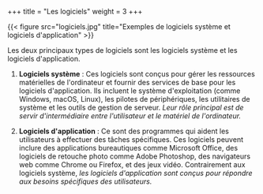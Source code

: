 +++
title = "Les logiciels"
weight = 3
+++

{{< figure src="logiciels.jpg" title="Exemples de logiciels système et logiciels d'application" >}}

Les deux principaux types de logiciels sont les logiciels système et les logiciels d'application.

1. **Logiciels système** : Ces logiciels sont conçus pour gérer les ressources matérielles de l'ordinateur et fournir des services de base pour les logiciels d'application. Ils incluent le système d'exploitation (comme Windows, macOS, Linux), les pilotes de périphériques, les utilitaires de système et les outils de gestion de serveur. _Leur rôle principal est de servir d'intermédiaire entre l'utilisateur et le matériel de l'ordinateur._

2. **Logiciels d'application** : Ce sont des programmes qui aident les utilisateurs à effectuer des tâches spécifiques. Ces logiciels peuvent inclure des applications bureautiques comme Microsoft Office, des logiciels de retouche photo comme Adobe Photoshop, des navigateurs web comme Chrome ou Firefox, et des jeux vidéo. Contrairement aux logiciels système, _les logiciels d'application sont conçus pour répondre aux besoins spécifiques des utilisateurs._